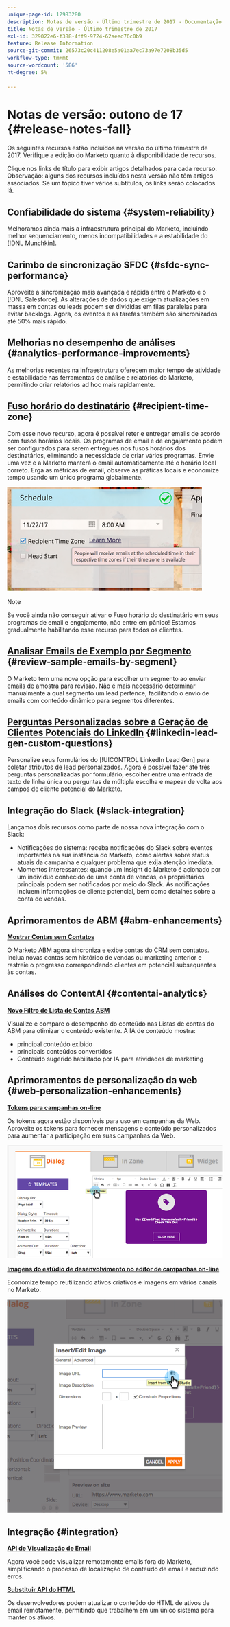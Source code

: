```yaml
---
unique-page-id: 12983280
description: Notas de versão - Último trimestre de 2017 - Documentação do Marketo - Documentação do produto
title: Notas de versão - Último trimestre de 2017
exl-id: 329022e6-f388-4ff9-9724-62aeed76c0b9
feature: Release Information
source-git-commit: 26573c20c411208e5a01aa7ec73a97e7208b35d5
workflow-type: tm+mt
source-wordcount: '586'
ht-degree: 5%

---
```


# Notas de versão: outono de 17 {#release-notes-fall}

Os seguintes recursos estão incluídos na versão do último trimestre de 2017. Verifique a edição do Marketo quanto à disponibilidade de recursos.

Clique nos links de título para exibir artigos detalhados para cada recurso. Observação: alguns dos recursos incluídos nesta versão não têm artigos associados. Se um tópico tiver vários subtítulos, os links serão colocados lá.

## Confiabilidade do sistema {#system-reliability}

Melhoramos ainda mais a infraestrutura principal do Marketo, incluindo melhor sequenciamento, menos incompatibilidades e a estabilidade do [!DNL Munchkin].

## Carimbo de sincronização SFDC {#sfdc-sync-performance}

Aproveite a sincronização mais avançada e rápida entre o Marketo e o [!DNL Salesforce]. As alterações de dados que exigem atualizações em massa em contas ou leads podem ser divididas em filas paralelas para evitar backlogs. Agora, os eventos e as tarefas também são sincronizados até 50% mais rápido.

## Melhorias no desempenho de análises {#analytics-performance-improvements}

As melhorias recentes na infraestrutura oferecem maior tempo de atividade e estabilidade nas ferramentas de análise e relatórios do Marketo, permitindo criar relatórios ad hoc mais rapidamente.

## [Fuso horário do destinatário](/help/marketo/product-docs/email-marketing/email-programs/email-program-actions/scheduling-with-recipient-time-zone/understanding-recipient-time-zone.md) {#recipient-time-zone}

Com esse novo recurso, agora é possível reter e entregar emails de acordo com fusos horários locais. Os programas de email e de engajamento podem ser configurados para serem entregues nos fusos horários dos destinatários, eliminando a necessidade de criar vários programas. Envie uma vez e a Marketo manterá o email automaticamente até o horário local correto. Erga as métricas de email, observe as práticas locais e economize tempo usando um único programa globalmente.

![](assets/image2017-11-29-8-3a45-3a47.png)

>[!NOTE]
>
>Se você ainda não conseguir ativar o Fuso horário do destinatário em seus programas de email e engajamento, não entre em pânico! Estamos gradualmente habilitando esse recurso para todos os clientes.

## [Analisar Emails de Exemplo por Segmento](/help/marketo/product-docs/email-marketing/general/creating-an-email/send-a-sample-email.md) {#review-sample-emails-by-segment}

O Marketo tem uma nova opção para escolher um segmento ao enviar emails de amostra para revisão. Não é mais necessário determinar manualmente a qual segmento um lead pertence, facilitando o envio de emails com conteúdo dinâmico para segmentos diferentes.

## [Perguntas Personalizadas sobre a Geração de Clientes Potenciais do LinkedIn](/help/marketo/product-docs/demand-generation/social/social-functions/set-up-linkedin-lead-gen-forms.md) {#linkedin-lead-gen-custom-questions}

Personalize seus formulários do [!UICONTROL LinkedIn Lead Gen] para coletar atributos de lead personalizados. Agora é possível fazer até três perguntas personalizadas por formulário, escolher entre uma entrada de texto de linha única ou perguntas de múltipla escolha e mapear de volta aos campos de cliente potencial do Marketo.

## Integração do Slack {#slack-integration}

Lançamos dois recursos como parte de nossa nova integração com o Slack:

* Notificações do sistema: receba notificações do Slack sobre eventos importantes na sua instância do Marketo, como alertas sobre status atuais da campanha e qualquer problema que exija atenção imediata.
* Momentos interessantes: quando um Insight do Marketo é acionado por um indivíduo conhecido de uma conta de vendas, os proprietários principais podem ser notificados por meio do Slack. As notificações incluem informações de cliente potencial, bem como detalhes sobre a conta de vendas.

## Aprimoramentos de ABM {#abm-enhancements}

**[Mostrar Contas sem Contatos](https://docs.marketo.com/x/fKCt)**

O Marketo ABM agora sincroniza e exibe contas do CRM sem contatos. Inclua novas contas sem histórico de vendas ou marketing anterior e rastreie o progresso correspondendo clientes em potencial subsequentes às contas.

## Análises do ContentAI {#contentai-analytics}

**[Novo Filtro de Lista de Contas ABM](https://docs.marketo.com/x/1BPG)**

Visualize e compare o desempenho do conteúdo nas Listas de contas do ABM para otimizar o conteúdo existente. A IA de conteúdo mostra:

* principal conteúdo exibido
* principais conteúdos convertidos
* Conteúdo sugerido habilitado por IA para atividades de marketing

## Aprimoramentos de personalização da web {#web-personalization-enhancements}

**[Tokens para campanhas on-line](/help/marketo/product-docs/web-personalization/working-with-web-campaigns/using-the-web-personalization-rich-text-editor.md)**

Os tokens agora estão disponíveis para uso em campanhas da Web. Aproveite os tokens para fornecer mensagens e conteúdo personalizados para aumentar a participação em suas campanhas da Web.

![](assets/image2017-11-16-11-3a25-3a7.png)

**[Imagens do estúdio de desenvolvimento no editor de campanhas on-line](/help/marketo/product-docs/web-personalization/working-with-web-campaigns/using-the-web-personalization-rich-text-editor.md)**

Economize tempo reutilizando ativos criativos e imagens em vários canais no Marketo.

![](assets/image2017-11-16-11-3a26-3a10.png)

## Integração  {#integration}

**[API de Visualização de Email](https://experienceleague.adobe.com/en/docs/marketo-developer/marketo/email-scripting)**

Agora você pode visualizar remotamente emails fora do Marketo, simplificando o processo de localização de conteúdo de email e reduzindo erros.

**[Substituir API do HTML](https://experienceleague.adobe.com/en/docs/marketo-developer/marketo/email-scripting)**

Os desenvolvedores podem atualizar o conteúdo do HTML de ativos de email remotamente, permitindo que trabalhem em um único sistema para manter os ativos.
